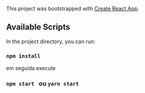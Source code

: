 This project was bootstrapped with [Create React App](https://github.com/facebook/create-react-app).

## Available Scripts

In the project directory, you can run:

### `npm install` 

em seguida execute

### `npm start ` ou `yarn start ` 

